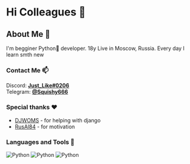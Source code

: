 # Hi Colleagues 👋
## About Me 📌
 I'm begginer Python🐍 developer. 18y Live in Moscow, Russia. Every day I learn smth new 


### Contact Me 📫
Discord: [**Just_Like#0206**](https://www.discord.gg)  
Telegram: [**@Squishy666**](https://telegram.org)

### Special thanks ❤️
- [DJWOMS](https://github.com/DJWOMS) - for helping with django
- [RusAl84](https://github.com/RusAl84) - for motivation
### Languages and Tools 📒
![Python](https://img.shields.io/badge/-Python-&?style=for-the-badge&logo=python)
![Python](https://img.shields.io/badge/-Django-&?style=for-the-badge&logo=django&logoColor=black)
![Python](https://img.shields.io/badge/-postgresql-&?style=for-the-badge&logo=postgresql)
